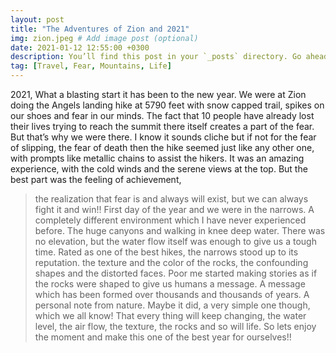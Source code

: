 ```yaml
---
layout: post
title: "The Adventures of Zion and 2021"
img: zion.jpeg # Add image post (optional)
date: 2021-01-12 12:55:00 +0300
description: You’ll find this post in your `_posts` directory. Go ahead and edit it and re-build the site to see your changes. # Add post description (optional)
tag: [Travel, Fear, Mountains, Life]
---
```

2021, What a blasting start it has been to the new year. We were at Zion doing the Angels landing hike at 5790 feet with snow capped trail, spikes on our shoes and fear in our minds. The fact that 10 people have already lost their lives trying to reach the summit there itself creates a part of the fear. But that’s why we were there. I know it sounds cliche but if not for the fear of slipping, the fear of death then the hike seemed just like any other one, with prompts like metallic chains to assist the hikers. It was an amazing experience, with the cold winds and the serene views at the top. But the best part was the feeling of achievement, 
> the realization that fear is and always will exist, but we can always fight it and win!!
First day of the year and we were in the narrows. A completely different environment which I have never experienced before. The huge canyons and walking in knee deep water. There was no elevation, but the water flow itself was enough to give us a tough time. Rated as one of the best hikes, the narrows stood up to its reputation. the texture and the color of the rocks, the confounding shapes and the distorted faces. Poor me started making stories as if the rocks were shaped to give us humans a message. A message which has been formed over thousands and thousands of years. A personal note from nature. Maybe it did, a very simple one though, which we all know! That every thing will keep changing, the water level, the air flow, the texture, the rocks and so will life. So lets enjoy the moment and make this one of the best year for ourselves!!
